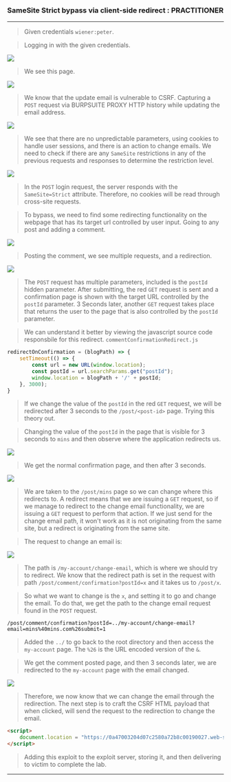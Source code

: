 ### SameSite Strict bypass via client-side redirect : PRACTITIONER

---

> Given credentials `wiener:peter`.

> Logging in with the given credentials.

![](./screenshots/lab1-1.png)

> We see this page.

![](./screenshots/lab1-2.png)

> We know that the update email is vulnerable to CSRF.
> Capturing a `POST` request via BURPSUITE PROXY HTTP history while updating the email address.

![](./screenshots/lab8-1.png)

> We see that there are no unpredictable parameters, using cookies to handle user sessions, and there is an action to change emails.
> We need to check if there are any `SameSite` restrictions in any of the previous requests and responses to determine the restriction level.

![](./screenshots/lab8-2.png)

> In the `POST` login request, the server responds with the `SameSite=Strict` attribute.
> Therefore, no cookies will be read through cross-site requests.

> To bypass, we need to find some redirecting functionality on the webpage that has its target url controlled by user input.
> Going to any post and adding a comment.

![](./screenshots/lab8-3.png)

> Posting the comment, we see multiple requests, and a redirection.

![](./screenshots/lab8-4.png)

> The `POST` request has multiple parameters, included is the `postId` hidden parameter.
> After submitting, the red `GET` request is sent and a confirmation page is shown with the target URL controlled by the `postId` parameter.
> 3 Seconds later, another `GET` request takes place that returns the user to the page that is also controlled by the `postId` parameter.

> We can understand it better by viewing the javascript source code responsbile for this redirect.
> `commentConfirmationRedirect.js`
``` javaScript
redirectOnConfirmation = (blogPath) => {
    setTimeout(() => {
        const url = new URL(window.location);
        const postId = url.searchParams.get("postId");
        window.location = blogPath + '/' + postId;
    }, 3000);
}
```

> If we change the value of the `postId` in the red `GET` request, we will be redirected after 3 seconds to the `/post/<post-id>` page.
> Trying this theory out.

> Changing the value of the `postId` in the page that is visible for 3 seconds to `mins` and then observe where the application redirects us.

![](./screenshots/lab8-5.png)

> We get the normal confirmation page, and then after 3 seconds.

![](./screenshots/lab8-6.png)

> We are taken to the `/post/mins` page so we can change where this redirects to.
> A redirect means that we are issuing a `GET` request, so if we manage to redirect to the change email functionality, we are issuing a `GET` request to perform that action.
> If we just send for the change email path, it won't work as it is not originating from the same site, but a redirect is originating from the same site.

> The request to change an email is:

![](./screenshots/lab8-1.png)

> The path is `/my-account/change-email`, which is where we should try to redirect.
> We know that the redirect path is set in the request with path `/post/comment/confirmation?postId=x` and it takes us to `/post/x`.

> So what we want to change is the `x`, and setting it to go and change the email. To do that, we get the path to the change email request found in the `POST` request.

```
/post/comment/confirmation?postId=../my-account/change-email?email=mins%40mins.com%26submit=1
```
>Added the `../` to go back to the root directory and then access the `my-account` page.
>The `%26` is the URL encoded version of the `&`.

> We get the comment posted page, and then 3 seconds later, we are redirected to the `my-account` page with the email changed.

![](./screenshots/lab8-8.png)

> Therefore, we now know that we can change the email through the redirection.
> The next step is to craft the CSRF HTML payload that when clicked, will send the request to the redirection to change the email.

```HTML
<script> 
	document.location = "https://0a47003204d07c2580a72b8c00190027.web-security-academy.net/post/comment/confirmation?postId=../my-account/change-email?email=MINSO%40mins.com%26submit=1"
</script>
```

> Adding this exploit to the exploit server, storing it, and then delivering to victim to complete the lab.

---
